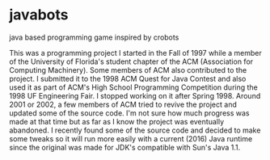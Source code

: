 # javabots
java based programming game inspired by crobots

This was a programming project I started in the Fall of 1997 while a member of the University of Florida's student chapter of the ACM (Association for Computing Machinery).  Some members of ACM also contributed to the project.  I submitted it to the 1998 ACM Quest for Java Contest and also used it as part of ACM's High School Programming Competition during the 1998 UF Engineering Fair.  I stopped working on it after Spring 1998.  Around 2001 or 2002, a few members of ACM tried to revive the project and updated some of the source code.  I'm not sure how much progress was made at that time but as far as I know the project was eventually abandoned.  I recently found some of the source code and decided to make some tweaks so it will run more easily with a current (2016) Java runtime since the original was made for JDK's compatible with Sun's Java 1.1.
